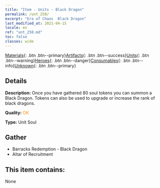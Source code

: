 ```yaml
---
title: "Item - Units - Black Dragon"
permalink: /unt_250/
excerpt: "Era of Chaos  Black Dragon"
last_modified_at: 2021-04-15
locale: en
ref: "unt_250.md"
toc: false
classes: wide
---
```

 [Materials](/Items/){: .btn .btn--primary}[Artifacts](/Items/Artifacts/){: .btn .btn--success}[Units](/Items/Units/){: .btn .btn--warning}[Heroes](/Items/Heroes/){: .btn .btn--danger}[Consumables](/Items/Consumables/){: .btn .btn--info}[Unknown](/Items/Unknown/){: .btn .btn--primary}

## Details
 **Description:** Once you have gathered 80 soul tokens you can summon a Black Dragon. Tokens can also be used to upgrade or increase the rank of black dragons.

 **Quality:** <span style="color: #FF8C00">OK</span>

 **Type:** Unit Soul

## Gather

*    Barracks Redemption - Black Dragon 
*    Altar of Recruitment 

## This item contains:

  None

